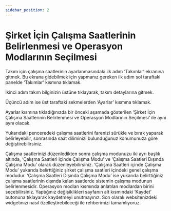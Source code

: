 ```yaml
---
sidebar_position: 2
---
```


#  Şirket İçin Çalışma Saatlerinin Belirlenmesi ve Operasyon Modlarının Seçilmesi

Takım için çalışma saatlerinin ayarlanmasındaki ilk adım ‘Takımlar’ ekranına gitmek. Bu ekrana gidebilmek için yapmanız gereken ilk adım sol taraftaki panelde ‘Takımlar’ kısmına tıklamak.

İkinci adım takım bilginizin üstüne tıklayarak, takım detaylarına gitmek.

Üçüncü adım ise üst taraftaki sekmelerden ‘Ayarlar’ kısmına tıklamak.

Ayarlar kısmına tıkladığınızda bir önceki aşamada gösterilen ‘Şirket İçin Çalışma Saatlerinin Belirlenmesi ve Operasyon Modlarının Seçilmesi’ ile aynı aynı olacak.

Yukarıdaki penceredeki çalışma saatlerini farenizi sürükle ve bırak yaparak belirleyebilir, sonrasında saat diliminizi bulunduğunuz konumunuza göre değiştirebilirsiniz.

Çalışma saatlerinizi düzenledikten sonra çalışma modunuzu iki ayrı başlık altında, ‘Çalışma Saatleri içinde Çalışma Modu’ ve ‘Çalışma Saatleri Dışında Çalışma Modu’ olarak düzenleyebilirsiniz. ‘Çalışma Saatleri içinde Çalışma Modu’ yukarıda belirttiğiniz şirket çalışma saatleri içindeki genel çalışma modudur. ‘Çalışma Saatleri Dışında Çalışma Modu’ ise yukarıda belirttiğiniz çalışma saatlerinin dışında kalan saatlerde sistemin çalışma modunun belirlenmesidir. Operasyon modları kısmında anlatılan modlardan birini seçebilirsiniz. Yaptığınız değişiklikleri sayfanın alt kısmındaki ‘Kaydet’ butonuna tıklayarak kaydetmeyi unutmayınız. Son olarak websitenizdeki widgetınızı nasıl özelleştirebileceği ile rehberimizi tamamlıyoruz.